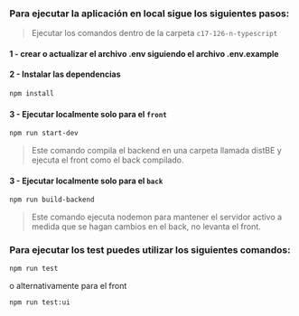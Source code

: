 ### Para ejecutar la aplicación en local sigue los siguientes pasos:

> Ejecutar los comandos dentro de la carpeta `c17-126-n-typescript`

#### 1 - crear o actualizar el archivo .env siguiendo el archivo .env.example

#### 2 - Instalar las dependencias

```bash
npm install
```

#### 3 - Ejecutar localmente solo para el `front`

```bash
npm run start-dev
```

> Este comando compila el backend en una carpeta llamada distBE y ejecuta el front como el back compilado.

#### 3 - Ejecutar localmente solo para el `back`

```bash
npm run build-backend
```

> Este comando ejecuta nodemon para mantener el servidor activo a medida que se hagan cambios en el back, no levanta el front.

### Para ejecutar los test puedes utilizar los siguientes comandos:

```bash
npm run test
```

o alternativamente para el front

```bash
npm run test:ui
```
